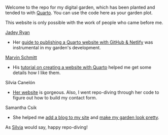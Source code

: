 Welcome to the repo for my digital garden, which has been planted and tended to with [Quarto](https://quarto.org/). You can use the code here as your garden plot.

This website is only possible with the work of people who came before me.

[Jadey Ryan](https://jadeyryan.com/)
- Her [guide to publishing a Quarto website with GitHub & Netlify](https://jadeyryan.com/blog/2023-11-19_publish-quarto-website/) was instrumental in my garden's development.

[Marvin Schmitt](https://www.marvinschmitt.com/)
- His [tutorial on creating a website with Quarto](https://www.marvinschmitt.com/blog/website-tutorial-quarto/) helped me get some details how I like them.

Silvia Canelón
- [Her website](https://silviacanelon.com/) is gorgeous. Also, I went repo-diving through her code to figure out how to build my contact form.

Samantha Csik
- She helped me [add a blog to my site](https://samanthacsik.github.io/posts/2022-10-24-quarto-blogs/) and [make my garden look pretty](https://samanthacsik.github.io/talks_workshops/2023-08-03-just-enough-css/).

As [Silvia](https://silviacanelon.com/) would say, happy repo-diving!
